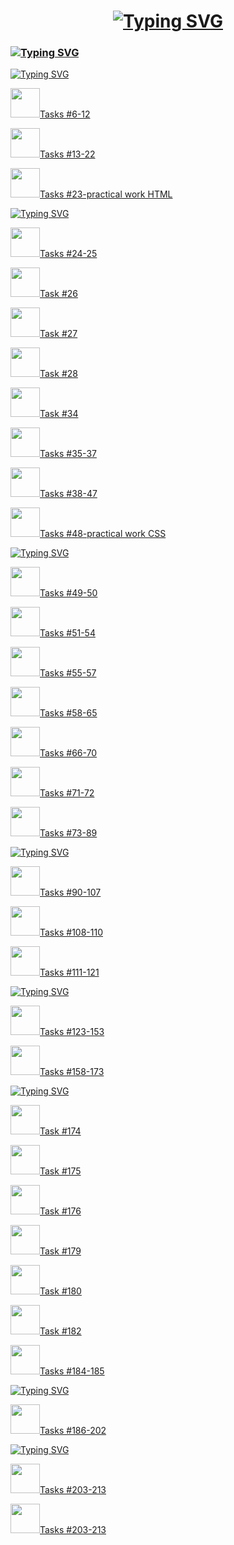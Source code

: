 <h1 align="center">
 <a href="https://git.io/typing-svg"><img src="https://readme-typing-svg.herokuapp.com?font=DM+Serif+Display&size=30&pause=1000&color=A11D1E&width=435&lines=Solving+tasks%3A" alt="Typing SVG" /></a>
</h1>

<h3>
  <a href="https://git.io/typing-svg"><img src="https://readme-typing-svg.herokuapp.com?font=Baskervville+SC&size=30&pause=1000&color=FF4747&width=435&lines=kate_css_html_tasks" alt="Typing SVG" /></a>
</h3>
<a href="https://git.io/typing-svg"><img src="https://readme-typing-svg.herokuapp.com?font=Libre+Baskerville&pause=1000&color=D45050&width=435&lines=%F0%9F%8C%B8++Tasks+%22HTML+Basics%22" alt="Typing SVG" /></a>
<p>
  <img src="https://i.giphy.com/media/v1.Y2lkPTc5MGI3NjExdzJiNGprcGNycDBrd2Z4dnF1aGRscnNmZnlodnY5ODliNTd5dXRhbyZlcD12MV9pbnRlcm5hbF9naWZfYnlfaWQmY3Q9cw/iEbPnIPyh9Exq/giphy.gif" width="47px"/><a href="https://github.com/KateGrebeneva/kate_css_html_tasks/blob/main/HTML%20Tasks/kate_tasks%236-12.html">Tasks #6-12</a>
</p>
<p>
  <img src="https://i.giphy.com/media/v1.Y2lkPTc5MGI3NjExdzJiNGprcGNycDBrd2Z4dnF1aGRscnNmZnlodnY5ODliNTd5dXRhbyZlcD12MV9pbnRlcm5hbF9naWZfYnlfaWQmY3Q9cw/iEbPnIPyh9Exq/giphy.gif" width="47px"/><a href="https://github.com/KateGrebeneva/kate_css_html_tasks/tree/main/HTML%20Tasks/kate_tasks%2313-22">Tasks #13-22</a>
</p>
<p>
  <img src="https://i.giphy.com/media/v1.Y2lkPTc5MGI3NjExdzJiNGprcGNycDBrd2Z4dnF1aGRscnNmZnlodnY5ODliNTd5dXRhbyZlcD12MV9pbnRlcm5hbF9naWZfYnlfaWQmY3Q9cw/iEbPnIPyh9Exq/giphy.gif" width="47px"/><a href="https://github.com/KateGrebeneva/kate_css_html_tasks/tree/main/kate_practice_html">Tasks #23-practical work HTML</a>
</p>
<a href="https://git.io/typing-svg"><img src="https://readme-typing-svg.herokuapp.com?font=Libre+Baskerville&pause=1000&color=D45050&width=435&lines=%F0%9F%8C%B8++Tasks+%22CSS+Basics%22" alt="Typing SVG" /></a>
<p>
  <img src="https://i.giphy.com/media/v1.Y2lkPTc5MGI3NjExdzJiNGprcGNycDBrd2Z4dnF1aGRscnNmZnlodnY5ODliNTd5dXRhbyZlcD12MV9pbnRlcm5hbF9naWZfYnlfaWQmY3Q9cw/iEbPnIPyh9Exq/giphy.gif" width="47px"/><a href="https://github.com/KateGrebeneva/kate_css_html_tasks/tree/main/CSS%20Tasks/kate_tasks%2323-25">Tasks #24-25</a>
</p>

<p>
 <img src="https://i.giphy.com/media/v1.Y2lkPTc5MGI3NjExdzJiNGprcGNycDBrd2Z4dnF1aGRscnNmZnlodnY5ODliNTd5dXRhbyZlcD12MV9pbnRlcm5hbF9naWZfYnlfaWQmY3Q9cw/iEbPnIPyh9Exq/giphy.gif" width="47px"/><a href="https://github.com/KateGrebeneva/kate_css_html_tasks/tree/main/CSS%20Tasks/kate_tasks%2326">Task #26</a>
</p>
 
 <p>
 <img src="https://i.giphy.com/media/v1.Y2lkPTc5MGI3NjExdzJiNGprcGNycDBrd2Z4dnF1aGRscnNmZnlodnY5ODliNTd5dXRhbyZlcD12MV9pbnRlcm5hbF9naWZfYnlfaWQmY3Q9cw/iEbPnIPyh9Exq/giphy.gif" width="47px"/><a href="https://github.com/KateGrebeneva/kate_css_html_tasks/tree/main/CSS%20Tasks/kate_task%2327">Task #27</a>
</p>

<p>
 <img src="https://i.giphy.com/media/v1.Y2lkPTc5MGI3NjExdzJiNGprcGNycDBrd2Z4dnF1aGRscnNmZnlodnY5ODliNTd5dXRhbyZlcD12MV9pbnRlcm5hbF9naWZfYnlfaWQmY3Q9cw/iEbPnIPyh9Exq/giphy.gif" width="47px"/><a href="https://github.com/KateGrebeneva/kate_css_html_tasks/tree/main/CSS%20Tasks/kate_task%2328">Task #28</a>
</p>

<p>
 <img src="https://i.giphy.com/media/v1.Y2lkPTc5MGI3NjExdzJiNGprcGNycDBrd2Z4dnF1aGRscnNmZnlodnY5ODliNTd5dXRhbyZlcD12MV9pbnRlcm5hbF9naWZfYnlfaWQmY3Q9cw/iEbPnIPyh9Exq/giphy.gif" width="47px"/><a href="https://github.com/KateGrebeneva/kate_css_html_tasks/tree/main/CSS%20Tasks/kate_task%2334">Task #34</a>
</p>

<p>
 <img src="https://i.giphy.com/media/v1.Y2lkPTc5MGI3NjExdzJiNGprcGNycDBrd2Z4dnF1aGRscnNmZnlodnY5ODliNTd5dXRhbyZlcD12MV9pbnRlcm5hbF9naWZfYnlfaWQmY3Q9cw/iEbPnIPyh9Exq/giphy.gif" width="47px"/><a href="https://github.com/KateGrebeneva/kate_css_html_tasks/tree/main/CSS%20Tasks/kate_task%2335-37">Tasks #35-37</a>
</p>

<p>
 <img src="https://i.giphy.com/media/v1.Y2lkPTc5MGI3NjExdzJiNGprcGNycDBrd2Z4dnF1aGRscnNmZnlodnY5ODliNTd5dXRhbyZlcD12MV9pbnRlcm5hbF9naWZfYnlfaWQmY3Q9cw/iEbPnIPyh9Exq/giphy.gif" width="47px"/><a href="https://github.com/KateGrebeneva/kate_css_html_tasks/tree/main/CSS%20Tasks/kate_task%2338-47">Tasks #38-47</a>
</p>

<p>
 <img src="https://i.giphy.com/media/v1.Y2lkPTc5MGI3NjExdzJiNGprcGNycDBrd2Z4dnF1aGRscnNmZnlodnY5ODliNTd5dXRhbyZlcD12MV9pbnRlcm5hbF9naWZfYnlfaWQmY3Q9cw/iEbPnIPyh9Exq/giphy.gif" width="47px"/><a href="https://github.com/KateGrebeneva/kate_css_html_tasks/tree/main/kate_practice_css">Tasks #48-practical work CSS</a>
</p>
<a href="https://git.io/typing-svg"><img src="https://readme-typing-svg.herokuapp.com?font=Libre+Baskerville&pause=1000&color=D45050&width=435&lines=%F0%9F%8C%B8++Tasks+%22SELECTORS%22" alt="Typing SVG" /></a>

<p>
 <img src="https://i.giphy.com/media/v1.Y2lkPTc5MGI3NjExdzJiNGprcGNycDBrd2Z4dnF1aGRscnNmZnlodnY5ODliNTd5dXRhbyZlcD12MV9pbnRlcm5hbF9naWZfYnlfaWQmY3Q9cw/iEbPnIPyh9Exq/giphy.gif" width="47px"/><a href="https://github.com/KateGrebeneva/kate_css_html_tasks/tree/main/SELECTORS%20Tasks/tasks%2349-50">Tasks #49-50</a>
</p>

<p>
 <img src="https://i.giphy.com/media/v1.Y2lkPTc5MGI3NjExdzJiNGprcGNycDBrd2Z4dnF1aGRscnNmZnlodnY5ODliNTd5dXRhbyZlcD12MV9pbnRlcm5hbF9naWZfYnlfaWQmY3Q9cw/iEbPnIPyh9Exq/giphy.gif" width="47px"/><a href="https://github.com/KateGrebeneva/kate_css_html_tasks/tree/main/SELECTORS%20Tasks/tasks%2351-54">Tasks #51-54</a>
</p>

<p>
 <img src="https://i.giphy.com/media/v1.Y2lkPTc5MGI3NjExdzJiNGprcGNycDBrd2Z4dnF1aGRscnNmZnlodnY5ODliNTd5dXRhbyZlcD12MV9pbnRlcm5hbF9naWZfYnlfaWQmY3Q9cw/iEbPnIPyh9Exq/giphy.gif" width="47px"/><a href="https://github.com/KateGrebeneva/kate_css_html_tasks/tree/main/SELECTORS%20Tasks/tasks%2355-57">Tasks #55-57</a>
</p>

<p>
 <img src="https://i.giphy.com/media/v1.Y2lkPTc5MGI3NjExdzJiNGprcGNycDBrd2Z4dnF1aGRscnNmZnlodnY5ODliNTd5dXRhbyZlcD12MV9pbnRlcm5hbF9naWZfYnlfaWQmY3Q9cw/iEbPnIPyh9Exq/giphy.gif" width="47px"/><a href="https://github.com/KateGrebeneva/kate_css_html_tasks/tree/main/SELECTORS%20Tasks/tasks%2358-65">Tasks #58-65</a>
</p>

<p>
 <img src="https://i.giphy.com/media/v1.Y2lkPTc5MGI3NjExdzJiNGprcGNycDBrd2Z4dnF1aGRscnNmZnlodnY5ODliNTd5dXRhbyZlcD12MV9pbnRlcm5hbF9naWZfYnlfaWQmY3Q9cw/iEbPnIPyh9Exq/giphy.gif" width="47px"/><a href="https://github.com/KateGrebeneva/kate_css_html_tasks/tree/main/SELECTORS%20Tasks/tasks%2366-70">Tasks #66-70</a>
</p>

<p>
 <img src="https://i.giphy.com/media/v1.Y2lkPTc5MGI3NjExdzJiNGprcGNycDBrd2Z4dnF1aGRscnNmZnlodnY5ODliNTd5dXRhbyZlcD12MV9pbnRlcm5hbF9naWZfYnlfaWQmY3Q9cw/iEbPnIPyh9Exq/giphy.gif" width="47px"/><a href="https://github.com/KateGrebeneva/kate_css_html_tasks/tree/main/SELECTORS%20Tasks/tasks%2371-72">Tasks #71-72</a>
</p>

<p>
 <img src="https://i.giphy.com/media/v1.Y2lkPTc5MGI3NjExdzJiNGprcGNycDBrd2Z4dnF1aGRscnNmZnlodnY5ODliNTd5dXRhbyZlcD12MV9pbnRlcm5hbF9naWZfYnlfaWQmY3Q9cw/iEbPnIPyh9Exq/giphy.gif" width="47px"/><a href="https://github.com/KateGrebeneva/kate_css_html_tasks/tree/main/SELECTORS%20Tasks/tasks%2373-89">Tasks #73-89</a>
</p>
<a href="https://git.io/typing-svg"><img src="https://readme-typing-svg.herokuapp.com?font=Libre+Baskerville&pause=1000&color=D45050&width=435&lines=%F0%9F%8C%B8++Tasks+%22DESIGN%22" alt="Typing SVG" /></a>

<p>
 <img src="https://i.giphy.com/media/v1.Y2lkPTc5MGI3NjExdzJiNGprcGNycDBrd2Z4dnF1aGRscnNmZnlodnY5ODliNTd5dXRhbyZlcD12MV9pbnRlcm5hbF9naWZfYnlfaWQmY3Q9cw/iEbPnIPyh9Exq/giphy.gif" width="47px"/><a href="https://github.com/KateGrebeneva/kate_css_html_tasks/tree/main/DESIGN%20Tasks/tasks90-107">Tasks #90-107</a>
</p>

<p>
 <img src="https://i.giphy.com/media/v1.Y2lkPTc5MGI3NjExdzJiNGprcGNycDBrd2Z4dnF1aGRscnNmZnlodnY5ODliNTd5dXRhbyZlcD12MV9pbnRlcm5hbF9naWZfYnlfaWQmY3Q9cw/iEbPnIPyh9Exq/giphy.gif" width="47px"/><a href="https://github.com/KateGrebeneva/kate_css_html_tasks/tree/main/DESIGN%20Tasks/tasks%23108-110">Tasks #108-110</a>
</p>

<p>
 <img src="https://i.giphy.com/media/v1.Y2lkPTc5MGI3NjExdzJiNGprcGNycDBrd2Z4dnF1aGRscnNmZnlodnY5ODliNTd5dXRhbyZlcD12MV9pbnRlcm5hbF9naWZfYnlfaWQmY3Q9cw/iEbPnIPyh9Exq/giphy.gif" width="47px"/><a href="https://github.com/KateGrebeneva/kate_css_html_tasks/tree/main/DESIGN%20Tasks/tasks%23111-121">Tasks #111-121</a>
</p>
<a href="https://git.io/typing-svg"><img src="https://readme-typing-svg.herokuapp.com?font=Libre+Baskerville&pause=1000&color=D45050&width=435&lines=%F0%9F%8C%B8++Tasks+%22BLOCK+MODEL%22" alt="Typing SVG" /></a>

<p>
 <img src="https://i.giphy.com/media/v1.Y2lkPTc5MGI3NjExdzJiNGprcGNycDBrd2Z4dnF1aGRscnNmZnlodnY5ODliNTd5dXRhbyZlcD12MV9pbnRlcm5hbF9naWZfYnlfaWQmY3Q9cw/iEbPnIPyh9Exq/giphy.gif" width="47px"/><a href="https://github.com/KateGrebeneva/kate_css_html_tasks/tree/main/BLOCK%20MODEL/tasks%23123-153">Tasks #123-153</a>
</p>

<p>
 <img src="https://i.giphy.com/media/v1.Y2lkPTc5MGI3NjExdzJiNGprcGNycDBrd2Z4dnF1aGRscnNmZnlodnY5ODliNTd5dXRhbyZlcD12MV9pbnRlcm5hbF9naWZfYnlfaWQmY3Q9cw/iEbPnIPyh9Exq/giphy.gif" width="47px"/><a href="https://github.com/KateGrebeneva/kate_css_html_tasks/tree/main/BLOCK%20MODEL/tasks%23158-173">Tasks #158-173</a>
</p>
<a href="https://git.io/typing-svg"><img src="https://readme-typing-svg.herokuapp.com?font=Libre+Baskerville&pause=1000&color=D45050&width=435&lines=%F0%9F%8C%B8++Tasks+%22POSITIONING%22" alt="Typing SVG" /></a>

<p>
 <img src="https://i.giphy.com/media/v1.Y2lkPTc5MGI3NjExdzJiNGprcGNycDBrd2Z4dnF1aGRscnNmZnlodnY5ODliNTd5dXRhbyZlcD12MV9pbnRlcm5hbF9naWZfYnlfaWQmY3Q9cw/iEbPnIPyh9Exq/giphy.gif" width="47px"/><a href="https://github.com/KateGrebeneva/kate_css_html_tasks/tree/main/POSITIONING%20Tasks/task%23174">Task #174</a>
</p>

<p>
 <img src="https://i.giphy.com/media/v1.Y2lkPTc5MGI3NjExdzJiNGprcGNycDBrd2Z4dnF1aGRscnNmZnlodnY5ODliNTd5dXRhbyZlcD12MV9pbnRlcm5hbF9naWZfYnlfaWQmY3Q9cw/iEbPnIPyh9Exq/giphy.gif" width="47px"/><a href="https://github.com/KateGrebeneva/kate_css_html_tasks/tree/main/POSITIONING%20Tasks/task%23175">Task #175</a>
</p>

<p>
 <img src="https://i.giphy.com/media/v1.Y2lkPTc5MGI3NjExdzJiNGprcGNycDBrd2Z4dnF1aGRscnNmZnlodnY5ODliNTd5dXRhbyZlcD12MV9pbnRlcm5hbF9naWZfYnlfaWQmY3Q9cw/iEbPnIPyh9Exq/giphy.gif" width="47px"/><a href="https://github.com/KateGrebeneva/kate_css_html_tasks/tree/main/POSITIONING%20Tasks/task%23176">Task #176</a>
</p>

<p>
 <img src="https://i.giphy.com/media/v1.Y2lkPTc5MGI3NjExdzJiNGprcGNycDBrd2Z4dnF1aGRscnNmZnlodnY5ODliNTd5dXRhbyZlcD12MV9pbnRlcm5hbF9naWZfYnlfaWQmY3Q9cw/iEbPnIPyh9Exq/giphy.gif" width="47px"/><a href="https://github.com/KateGrebeneva/kate_css_html_tasks/tree/main/POSITIONING%20Tasks/task%23179">Task #179</a>
</p>

<p>
 <img src="https://i.giphy.com/media/v1.Y2lkPTc5MGI3NjExdzJiNGprcGNycDBrd2Z4dnF1aGRscnNmZnlodnY5ODliNTd5dXRhbyZlcD12MV9pbnRlcm5hbF9naWZfYnlfaWQmY3Q9cw/iEbPnIPyh9Exq/giphy.gif" width="47px"/><a href="https://github.com/KateGrebeneva/kate_css_html_tasks/tree/main/POSITIONING%20Tasks/task%23180">Task #180</a>
</p>

<p>
 <img src="https://i.giphy.com/media/v1.Y2lkPTc5MGI3NjExdzJiNGprcGNycDBrd2Z4dnF1aGRscnNmZnlodnY5ODliNTd5dXRhbyZlcD12MV9pbnRlcm5hbF9naWZfYnlfaWQmY3Q9cw/iEbPnIPyh9Exq/giphy.gif" width="47px"/><a href="https://github.com/KateGrebeneva/kate_css_html_tasks/tree/main/POSITIONING%20Tasks/task%23182">Task #182</a>
</p>

<p>
 <img src="https://i.giphy.com/media/v1.Y2lkPTc5MGI3NjExdzJiNGprcGNycDBrd2Z4dnF1aGRscnNmZnlodnY5ODliNTd5dXRhbyZlcD12MV9pbnRlcm5hbF9naWZfYnlfaWQmY3Q9cw/iEbPnIPyh9Exq/giphy.gif" width="47px"/><a href="https://github.com/KateGrebeneva/kate_css_html_tasks/tree/main/POSITIONING%20Tasks/tasks%23184_185">Tasks #184-185</a>
</p>
<a href="https://git.io/typing-svg"><img src="https://readme-typing-svg.herokuapp.com?font=Libre+Baskerville&pause=1000&color=D45050&width=435&lines=%F0%9F%8C%B8++Tasks+%22FLOAT%22" alt="Typing SVG" /></a>

<p>
 <img src="https://i.giphy.com/media/v1.Y2lkPTc5MGI3NjExdzJiNGprcGNycDBrd2Z4dnF1aGRscnNmZnlodnY5ODliNTd5dXRhbyZlcD12MV9pbnRlcm5hbF9naWZfYnlfaWQmY3Q9cw/iEbPnIPyh9Exq/giphy.gif" width="47px"/><a href="https://github.com/KateGrebeneva/kate_css_html_tasks/tree/main/FLOAT%20Tasks/tasks%23186-202">Tasks #186-202</a>
</p>
<a href="https://git.io/typing-svg"><img src="https://readme-typing-svg.herokuapp.com?font=Libre+Baskerville&pause=1000&color=D45050&width=435&lines=%F0%9F%8C%B8++Tasks+%22FLEXES%22" alt="Typing SVG" /></a>

<p>
 <img src="https://i.giphy.com/media/v1.Y2lkPTc5MGI3NjExdzJiNGprcGNycDBrd2Z4dnF1aGRscnNmZnlodnY5ODliNTd5dXRhbyZlcD12MV9pbnRlcm5hbF9naWZfYnlfaWQmY3Q9cw/iEbPnIPyh9Exq/giphy.gif" width="47px"/><a href="https://github.com/KateGrebeneva/kate_css_html_tasks/tree/main/FLEXES%20Tasks/tasks203-213">Tasks #203-213</a>
</p>


<p>
 <img src="https://i.giphy.com/media/v1.Y2lkPTc5MGI3NjExdzJiNGprcGNycDBrd2Z4dnF1aGRscnNmZnlodnY5ODliNTd5dXRhbyZlcD12MV9pbnRlcm5hbF9naWZfYnlfaWQmY3Q9cw/iEbPnIPyh9Exq/giphy.gif" width="47px"/><a href="https://github.com/KateGrebeneva/kate_css_html_tasks/tree/main/FLEXES%20Tasks/tasks214-216">Tasks #203-213</a>
</p>
